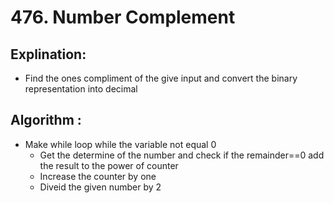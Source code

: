 # 476. Number Complement

 ## Explination:
  - Find the ones compliment of the give input and convert the binary representation into decimal

 ## Algorithm : 
  - Make while loop while the variable not equal 0
    - Get the determine of the number and check if the remainder==0 add the result to the power of counter
    - Increase the counter by one
    - Diveid the given number by 2

 

